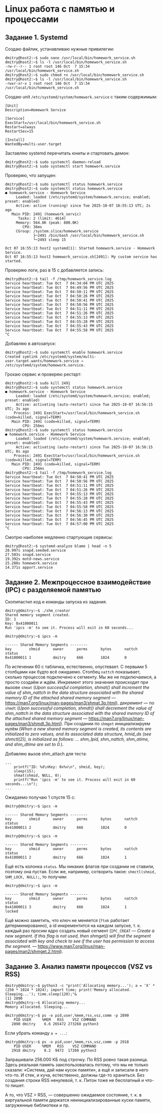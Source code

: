 # Linux работа с памятью и процессами

## Задание 1. Systemd

Создаю файлик, устанавливаю нужные привилегии:
```
dmitry@host2:~$ sudo nano /usr/local/bin/homework_service.sh
dmitry@host2:~$ ls -l /usr/local/bin/homework_service.sh
-rw-r--r-- 1 root root 146 Oct  7 15:34 /usr/local/bin/homework_service.sh
dmitry@host2:~$ sudo chmod +x /usr/local/bin/homework_service.sh
dmitry@host2:~$ ls -l /usr/local/bin/homework_service.sh
-rwxr-xr-x 1 root root 146 Oct  7 15:34 /usr/local/bin/homework_service.sh
```

Создаю unit `/etc/systemd/system/homework.service` с таким содержимым:
```
[Unit]
Description=Homework Service

[Service]
ExecStart=/usr/local/bin/homework_service.sh
Restart=always
RestartSec=15

[Install]
WantedBy=multi-user.target
```

Заставляю systemd перечитать юниты и стартовать демон:
```
dmitry@host2:~$ sudo systemctl daemon-reload
dmitry@host2:~$ sudo systemctl start homework.service
```

Проверяю, что запущен:
```
dmitry@host2:~$ sudo systemctl status homework.service
dmitry@host2:~$ sudo systemctl status homework.service
● homework.service - Homework Service
     Loaded: loaded (/etc/systemd/system/homework.service; enabled; preset: enabled)
     Active: active (running) since Tue 2025-10-07 16:55:13 UTC; 2s ago
   Main PID: 2491 (homework_servic)
      Tasks: 2 (limit: 4614)
     Memory: 564.0K (peak: 800.0K)
        CPU: 36ms
     CGroup: /system.slice/homework.service
             ├─2491 /bin/bash /usr/local/bin/homework_service.sh
             └─2493 sleep 15

Oct 07 16:55:13 host2 systemd[1]: Started homework.service - Homework Service.
Oct 07 16:55:13 host2 homework_service.sh[2491]: My custom service has started.
```

Проверяю логи, раз в 15 с добавляется запись:
```
dmitry@host2:~$ tail -f /tmp/homework_service.log
Service heartbeat: Tue Oct  7 04:34:04 PM UTC 2025
Service heartbeat: Tue Oct  7 04:49:56 PM UTC 2025
Service heartbeat: Tue Oct  7 04:50:11 PM UTC 2025
Service heartbeat: Tue Oct  7 04:50:26 PM UTC 2025
Service heartbeat: Tue Oct  7 04:50:41 PM UTC 2025
Service heartbeat: Tue Oct  7 04:50:56 PM UTC 2025
Service heartbeat: Tue Oct  7 04:51:11 PM UTC 2025
Service heartbeat: Tue Oct  7 04:51:26 PM UTC 2025
Service heartbeat: Tue Oct  7 04:55:13 PM UTC 2025
Service heartbeat: Tue Oct  7 04:55:28 PM UTC 2025
Service heartbeat: Tue Oct  7 04:55:43 PM UTC 2025
Service heartbeat: Tue Oct  7 04:55:58 PM UTC 2025
^C
```

Добавляю в автозапуск:
```
dmitry@host2:~$ sudo systemctl enable homework.service
Created symlink /etc/systemd/system/multi-user.target.wants/homework.service → /etc/systemd/system/homework.service.
```

Грохаю сервис и проверяю рестарт:
```
dmitry@host2:~$ sudo kill 2491
dmitry@host2:~$ sudo systemctl status homework.service
● homework.service - Homework Service
     Loaded: loaded (/etc/systemd/system/homework.service; enabled; preset: enabled)
     Active: activating (auto-restart) since Tue 2025-10-07 16:56:15 UTC; 3s ago
    Process: 2491 ExecStart=/usr/local/bin/homework_service.sh (code=killed, signal=TERM)
   Main PID: 2491 (code=killed, signal=TERM)
        CPU: 256ms
dmitry@host2:~$ sudo systemctl status homework.service
● homework.service - Homework Service
     Loaded: loaded (/etc/systemd/system/homework.service; enabled; preset: enabled)
     Active: activating (auto-restart) since Tue 2025-10-07 16:56:15 UTC; 8s ago
    Process: 2491 ExecStart=/usr/local/bin/homework_service.sh (code=killed, signal=TERM)
   Main PID: 2491 (code=killed, signal=TERM)
        CPU: 256ms
dmitry@host2:~$ tail -f /tmp/homework_service.log
Service heartbeat: Tue Oct  7 04:50:41 PM UTC 2025
Service heartbeat: Tue Oct  7 04:50:56 PM UTC 2025
Service heartbeat: Tue Oct  7 04:51:11 PM UTC 2025
Service heartbeat: Tue Oct  7 04:51:26 PM UTC 2025
Service heartbeat: Tue Oct  7 04:55:13 PM UTC 2025
Service heartbeat: Tue Oct  7 04:55:28 PM UTC 2025
Service heartbeat: Tue Oct  7 04:55:43 PM UTC 2025
Service heartbeat: Tue Oct  7 04:55:58 PM UTC 2025
Service heartbeat: Tue Oct  7 04:56:13 PM UTC 2025
Service heartbeat: Tue Oct  7 04:56:30 PM UTC 2025
Service heartbeat: Tue Oct  7 04:56:45 PM UTC 2025
Service heartbeat: Tue Oct  7 04:57:00 PM UTC 2025
^C
```

Смотрю наиболее медленно стартующие сервисы:
```
dmitry@host2:~$ systemd-analyze blame | head -n 5
28.997s snapd.seeded.service
27.503s snapd.service
19.392s motd-news.service
15.288s homework.service
14.371s apport.service
```


## Задание 2. Межпроцессное взаимодействие (IPC) с разделяемой памятью

Скопипастил код и команды запуска из задания.

```
dmitry@dmitry:~$ ./shm_creator
Shared memory segment created.
ID: 1
Key: 0x41000011
Run 'ipcs -m' to see it. Process will exit in 60 seconds...
```

```
dmitry@dmitry:~$ ipcs -m

------ Shared Memory Segments --------
key        shmid      owner      perms      bytes      nattch     status      
0x41000011 1          dmitry     666        1024       0   
```

По истечении 60 с табличка, естественно, опустевает. С первыми 5 столбцами как будто всё ожидаемо. Столбец `nattch` показывает, сколько процессов подключено к сегменту. Мы же не подключаемся, а просто создаём и ждём. Инкремент этого значения происходит при вызове `shmat` (*Upon successful completion, shmat() shall increment the value of shm_nattch in the data structure associated with the shared memory ID of the attached shared memory segment* — https://man7.org/linux/man-pages/man3/shmat.3p.html), декремент — по `shmdt` (*Upon successful completion, shmdt() shall decrement the value of shm_nattch in the data structure associated with the shared memory ID of the attached shared memory segment* — https://man7.org/linux/man-pages/man3/shmdt.3p.html). При создании по `shmget` инициализируем нулём (*When a new shared memory segment is created, its contents are initialized to zero values, and its associated data structure, hmid_ds (see shmctl(2)), is initialized as follows: ... shm_lpid, shm_nattch, shm_atime, and shm_dtime are set to 0.*).

Добавляю вызов shm_attach для теста:
```
...
    printf("ID: %d\nKey: 0x%x\n", shmid, key);
    sleep(15);
    shmat(shmid, NULL, 0);
    printf("Run 'ipcs -m' to see it. Process will exit in 60 seconds...\n");
...
```

Ожидаемо получаю 1 спустя 15 с:
```
dmitry@dmitry:~$ ipcs -m

------ Shared Memory Segments --------
key        shmid      owner      perms      bytes      nattch     status      
0x41000011 2          dmitry     666        1024       0                       

dmitry@dmitry:~$ ipcs -m

------ Shared Memory Segments --------
key        shmid      owner      perms      bytes      nattch     status      
0x41000011 2          dmitry     666        1024       1
```

Ещё есть колонка `status`. Мы никаких флагов при создании не ставили, поэтому она пустая. Если же, например, сотворить такое: `shmctl(shmid, SHM_LOCK, NULL);`, то получим:
```
dmitry@dmitry:~$ ipcs -m

------ Shared Memory Segments --------
key        shmid      owner      perms      bytes      nattch     status      
0x41000011 3          dmitry     666        1024       1                 locked
```

Ещё можно заметить, что ключ не меняется (`ftok` работает детерминированно), а id инкрементится на каждом запуске, т. к. каждый раз просим ядро создать новый сегмент (`IPC_CREAT` — *Create a new segment.  If this flag is not used, then shmget() will find the segment associated with key and check to see if the user has permission to access the segment.* — https://www.man7.org/linux/man-pages/man2/shmget.2.html).


## Задание 3. Анализ памяти процессов (VSZ vs RSS)

```
dmitry@dmitry:~$ python3 -c "print('Allocating memory...'); a = 'X' * (250 * 1024 * 1024); import time; print('Memory allocated. Sleeping...'); time.sleep(120);"&
[1] 2890
dmitry@dmitry:~$ Allocating memory...
Memory allocated. Sleeping...
```

```
dmitry@dmitry:~$ ps -o pid,user,%mem,rss,vsz,comm -p 2890
    PID USER     %MEM   RSS    VSZ COMMAND
   2890 dmitry    6.6 265472 273268 python3
```

Если убрать команду `a = ...`:
```
dmitry@dmitry:~$ ps -o pid,user,%mem,rss,vsz,comm -p 2918
    PID USER     %MEM   RSS    VSZ COMMAND
   2918 dmitry    0.2  9472  17260 python3
```

Запрашивали 256.000 КБ под строчку. По RSS ровно такая разница. Здесь реальная память заиспользовалась потому, что мы не только сказали: «Система, дай нам кусок памяти», а ещё и записали в него что-то. И стек, и куча, естественно, должны где-то храниться. Без создания строки RSS ненулевой, т. к. Питон тоже не бесплатный и что-то пишет.

А то, что VSZ > RSS, — совершенно ожидаемое состояние, т. к. в виртуальной памяти держатся неинициализированные куски памяти, загруженные библиотеки и пр. 
